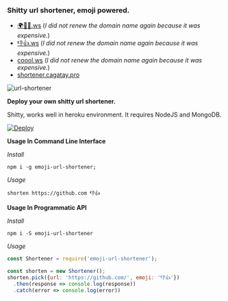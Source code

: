 ### Shitty url shortener, emoji powered.

* [🌍✌🏼.ws](http://🌍✌🏼.ws) (*I did not renew the domain name again because it was expensive.*)
* [👎👍.ws](http://👎👍.ws/) (*I did not renew the domain name again because it was expensive.*)
* [coool.ws](http://coool.ws/) (*I did not renew the domain name again because it was expensive.*)
* [shortener.cagatay.pro](https://shortener.cagatay.pro)

![url-shortener](public/readme.png)

**Deploy your own shitty url shortener.**

Shitty, works well in heroku environment.
It requires NodeJS and MongoDB.

[![Deploy](https://www.herokucdn.com/deploy/button.svg)](https://heroku.com/deploy?template=https://github.com/xynnix/url-shortener)

**Usage In Command Line Interface**

*Install*

```
npm i -g emoji-url-shortener;
```

*Usage*

```
shorten https://github.com 👎👍
```

**Usage In Programmatic API**

*Install*

```
npm i -S emoji-url-shortener
```

*Usage*
```javascript
const Shortener = require('emoji-url-shortener');

const shorten = new Shortener();
shorten.pick({url: 'https://github.com/', emoji: '👎👍'})
  .then(response => console.log(response))
  .catch(error => console.log(error))
```
